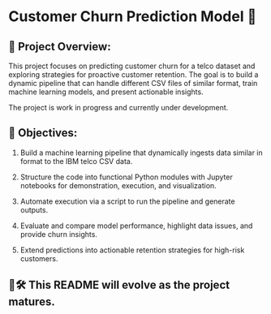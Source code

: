 # Customer Churn Prediction Model 🤖

## 📌 Project Overview:
This project focuses on predicting customer churn for a telco dataset and exploring strategies for proactive customer retention. The goal is to build a dynamic pipeline that can handle different CSV files of similar format, train machine learning models, and present actionable insights.

The project is work in progress and currently under development.

## 🎯 Objectives:
1. Build a machine learning pipeline that dynamically ingests data similar in format to the IBM telco CSV data.

2. Structure the code into functional Python modules with Jupyter notebooks for demonstration, execution, and visualization.

3. Automate execution via a script to run the pipeline and generate outputs.

4. Evaluate and compare model performance, highlight data issues, and provide churn insights.

5. Extend predictions into actionable retention strategies for high-risk customers.

## 🚧🛠️ This README will evolve as the project matures.
